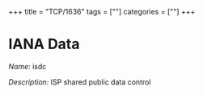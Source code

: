 +++
title = "TCP/1636"
tags = [""]
categories = [""]
+++

# IANA Data

_Name:_ isdc

_Description:_ ISP shared public data control

